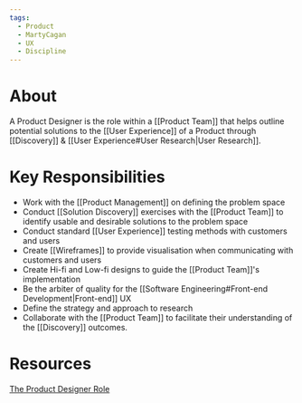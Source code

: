 ```yaml
---
tags:
  - Product
  - MartyCagan
  - UX
  - Discipline
---
```

# About
A Product Designer is the role within a [[Product Team]] that helps outline potential solutions to the [[User Experience]] of a Product through [[Discovery]] & [[User Experience#User Research|User Research]].
# Key Responsibilities
- Work with the [[Product Management]] on defining the problem space
- Conduct [[Solution Discovery]] exercises with the [[Product Team]] to identify usable and desirable solutions to the problem space
- Conduct standard [[User Experience]] testing methods with customers and users
- Create [[Wireframes]] to provide visualisation when communicating with customers and users
- Create Hi-fi and Low-fi designs to guide the [[Product Team]]'s implementation
- Be the arbiter of quality for the [[Software Engineering#Front-end Development|Front-end]] UX
- Define the strategy and approach to research
- Collaborate with the [[Product Team]] to facilitate their understanding of the [[Discovery]] outcomes.
# Resources
[The Product Designer Role](https://www.svpg.com/the-product-designer-role/)